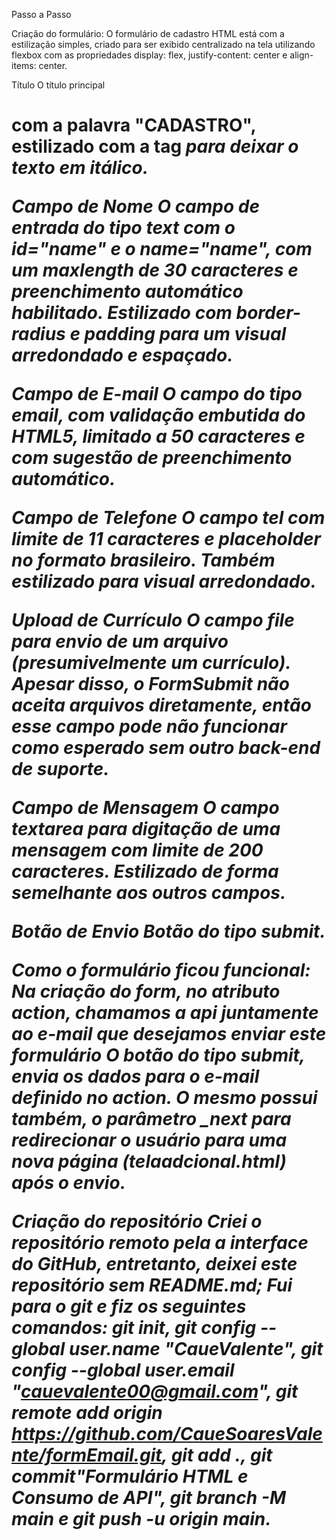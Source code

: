 Passo a Passo

Criação do formulário:
O formulário de cadastro HTML está com a estilização simples, criado para ser exibido centralizado na tela utilizando flexbox com as propriedades display: flex, justify-content: center e align-items: center.

Título
O título principal <h1> com a palavra "CADASTRO", estilizado com a tag <i> para deixar o texto em itálico.

Campo de Nome
O campo de entrada do tipo text com o id="name" e o name="name", com um maxlength de 30 caracteres e preenchimento automático habilitado. Estilizado com border-radius e padding para um visual arredondado e espaçado.

Campo de E-mail
O campo do tipo email, com validação embutida do HTML5, limitado a 50 caracteres e com sugestão de preenchimento automático.

Campo de Telefone
O campo tel com limite de 11 caracteres e placeholder no formato brasileiro. Também estilizado para visual arredondado.

Upload de Currículo
O campo file para envio de um arquivo (presumivelmente um currículo). Apesar disso, o FormSubmit não aceita arquivos diretamente, então esse campo pode não funcionar como esperado sem outro back-end de suporte.

Campo de Mensagem
O campo textarea para digitação de uma mensagem com limite de 200 caracteres. Estilizado de forma semelhante aos outros campos.

Botão de Envio
Botão do tipo submit.

Como o formulário ficou funcional:
Na criação do form, no atributo action, chamamos a api juntamente ao e-mail que desejamos enviar este formulário 
O botão do tipo submit, envia os dados para o e-mail definido no action. O mesmo possui também, o parâmetro _next para redirecionar o usuário para uma nova página (telaadcional.html) após o envio.

Criação do repositório
Criei o repositório remoto pela a interface do GitHub, entretanto, deixei este repositório sem README.md;
Fui para o git e fiz os seguintes comandos: git init, git config --global user.name "CaueValente", git config --global user.email "cauevalente00@gmail.com", git remote add origin https://github.com/CaueSoaresValente/formEmail.git,
git add ., git commit"Formulário HTML e Consumo de API", git branch -M main e git push -u origin main.

